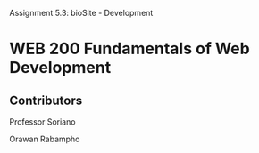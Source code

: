 
Assignment 5.3: bioSite - Development
<h1>WEB 200 Fundamentals of Web Development</h1>
<h2>Contributors</h2>
<p>Professor Soriano</p>
<p>Orawan Rabampho</p>